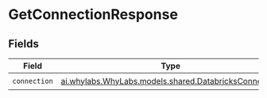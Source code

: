# GetConnectionResponse


## Fields

| Field                                                                                                | Type                                                                                                 | Required                                                                                             | Description                                                                                          |
| ---------------------------------------------------------------------------------------------------- | ---------------------------------------------------------------------------------------------------- | ---------------------------------------------------------------------------------------------------- | ---------------------------------------------------------------------------------------------------- |
| `connection`                                                                                         | [ai.whylabs.WhyLabs.models.shared.DatabricksConnection](../../models/shared/DatabricksConnection.md) | :heavy_check_mark:                                                                                   | N/A                                                                                                  |